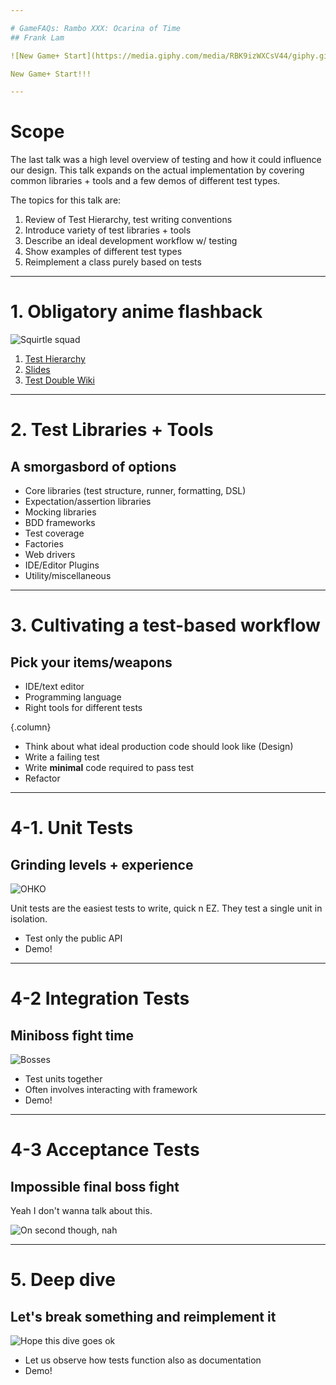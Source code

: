 ```yaml
---

# GameFAQs: Rambo XXX: Ocarina of Time
## Frank Lam

![New Game+ Start](https://media.giphy.com/media/RBK9izWXCsV44/giphy.gif)

New Game+ Start!!!

---
```


# Scope

The last talk was a high level overview of testing and how it could
influence our design. This talk expands on the actual implementation by
covering common libraries + tools and a few demos of different test
types.

The topics for this talk are:

1. Review of Test Hierarchy, test writing conventions
2. Introduce variety of test libraries + tools
3. Describe an ideal development workflow w/ testing
4. Show examples of different test types
5. Reimplement a class purely based on tests

---

# 1. Obligatory anime flashback

![Squirtle squad](https://media.giphy.com/media/eSwGh3YK54JKU/giphy.gif)

1. [Test
   Hierarchy](https://github.com/FTLam11/fronk-tolks/blob/master/we-talkin-bout-testing.md#test-hierarchy)
2. [Slides](https://docs.google.com/presentation/d/12SjaioLqcF3ycD3V9jXfax5OucdB-IMaJcDWYO4gGgg/edit?usp=sharing)
3. [Test Double Wiki](https://github.com/testdouble/contributing-tests/wiki)

---

# 2. Test Libraries + Tools
## A smorgasbord of options

* Core libraries (test structure, runner, formatting, DSL)
* Expectation/assertion libraries
* Mocking libraries
* BDD frameworks
* Test coverage
* Factories
* Web drivers
* IDE/Editor Plugins
* Utility/miscellaneous

---

# 3. Cultivating a test-based workflow
## Pick your items/weapons

* IDE/text editor
* Programming language
* Right tools for different tests

{.column}

* Think about what ideal production code should look like (Design)
* Write a failing test
* Write **minimal** code required to pass test
* Refactor

---

# 4-1. Unit Tests
## Grinding levels + experience

![OHKO](https://media.giphy.com/media/xT9IgBn4UAxjDcM3hS/source.gif)

Unit tests are the easiest tests to write, quick n EZ. They test a
single unit in isolation.

* Test only the public API
* Demo!

---

# 4-2 Integration Tests
## Miniboss fight time

![Bosses](https://media.giphy.com/media/mZQBUN7vKBXFe/giphy.gif)

* Test units together
* Often involves interacting with framework
* Demo!

---

# 4-3 Acceptance Tests
## Impossible final boss fight

Yeah I don't wanna talk about this.

![On second though, nah](https://media.giphy.com/media/d1PvAirswFXWg/giphy.gif)

---

# 5. Deep dive
## Let's break something and reimplement it

![Hope this dive goes ok](https://media.giphy.com/media/26tP3KaWsDnT47VMk/source.gif)

* Let us observe how tests function also as documentation
* Demo!

